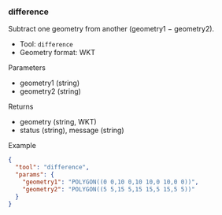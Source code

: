 ### difference

Subtract one geometry from another (geometry1 − geometry2).

- Tool: `difference`
- Geometry format: WKT

Parameters

- geometry1 (string)
- geometry2 (string)

Returns

- geometry (string, WKT)
- status (string), message (string)

Example

```json
{
  "tool": "difference",
  "params": {
    "geometry1": "POLYGON((0 0,10 0,10 10,0 10,0 0))",
    "geometry2": "POLYGON((5 5,15 5,15 15,5 15,5 5))"
  }
}
```
